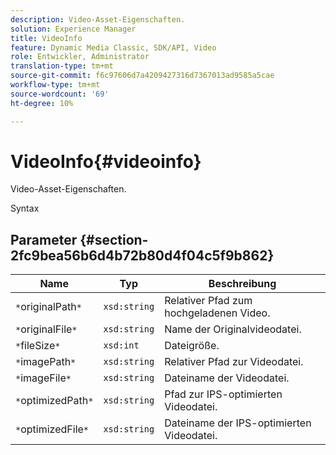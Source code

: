 ```yaml
---
description: Video-Asset-Eigenschaften.
solution: Experience Manager
title: VideoInfo
feature: Dynamic Media Classic, SDK/API, Video
role: Entwickler, Administrator
translation-type: tm+mt
source-git-commit: f6c97606d7a4209427316d7367013ad9585a5cae
workflow-type: tm+mt
source-wordcount: '69'
ht-degree: 10%

---
```



# VideoInfo{#videoinfo}

Video-Asset-Eigenschaften.

Syntax

## Parameter {#section-2fc9bea56b6d4b72b80d4f04c5f9b862}

| Name | Typ | Beschreibung |
|---|---|---|
| `*`originalPath`*` | `xsd:string` | Relativer Pfad zum hochgeladenen Video. |
| `*`originalFile`*` | `xsd:string` | Name der Originalvideodatei. |
| `*`fileSize`*` | `xsd:int` | Dateigröße. |
| `*`imagePath`*` | `xsd:string` | Relativer Pfad zur Videodatei. |
| `*`imageFile`*` | `xsd:string` | Dateiname der Videodatei. |
| `*`optimizedPath`*` | `xsd:string` | Pfad zur IPS-optimierten Videodatei. |
| `*`optimizedFile`*` | `xsd:string` | Dateiname der IPS-optimierten Videodatei. |

